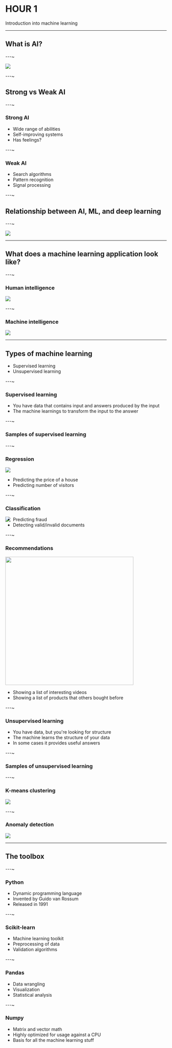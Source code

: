 # HOUR 1

Introduction into machine learning

---

## What is AI?

---~

<img src="media/ai-quote.png" class="plain">

---~

## Strong vs Weak AI

---~

### Strong AI

- Wide range of abilities
- Self-improving systems
- Has feelings?

---~

### Weak AI

- Search algorithms
- Pattern recognition
- Signal processing

---~

## Relationship between AI, ML, and deep learning

---~

<img src="media/ai-ml-dl.jpg" class="plain stretch">

---

## What does a machine learning application look like?

---~

### Human intelligence

<img src="media/human-intelligence.png" class="plain">

---~

### Machine intelligence

<img src="media/machine-intelligence.png" class="plain">

---

## Types of machine learning

- Supervised learning
- Unsupervised learning

---~

### Supervised learning

- You have data that contains input and answers produced by the input <!-- .element: class="fragment" -->
- The machine learnings to transform the input to the answer <!-- .element: class="fragment" -->

---~

### Samples of supervised learning

---~

### Regression

<img src="media/regression.png" class="plain">

- Predicting the price of a house
- Predicting number of visitors

---~

### Classification

<img src="media/classification.png" class="plain" style="float: left">

- Predicting fraud
- Detecting valid/invalid documents

---~

### Recommendations

<img src="media/recommendations.png" class="plain" style="width: 400px">

- Showing a list of interesting videos
- Showing a list of products that others bought before

---~

### Unsupervised learning

- You have data, but you're looking for structure <!-- .element: class="fragment" -->
- The machine learns the structure of your data <!-- .element: class="fragment" -->
- In some cases it provides useful answers <!-- .element: class="fragment" -->

---~

### Samples of unsupervised learning

---~

### K-means clustering

<img src="media/k-means-clustering.png" class="plain">

---~

### Anomaly detection

<img src="media/anomaly-detection.png" class="plain">

---

## The toolbox

---~

### Python

- Dynamic programming language
- Invented by Guido van Rossum
- Released in 1991

---~

### Scikit-learn

- Machine learning toolkit
- Preprocessing of data
- Validation algorithms

---~

### Pandas

- Data wrangling
- Visualization
- Statistical analysis

---~

### Numpy

- Matrix and vector math
- Highly optimized for usage against a CPU
- Basis for all the machine learning stuff